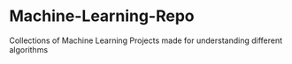 # Machine-Learning-Repo

Collections of Machine Learning Projects made for understanding different algorithms

